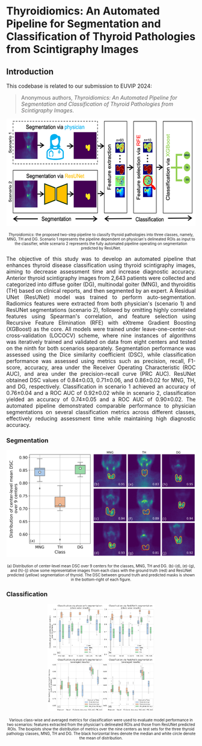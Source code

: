 # Thyroidiomics: An Automated Pipeline for Segmentation and Classification of Thyroid Pathologies from Scintigraphy Images


## Introduction
This codebase is related to our submission to EUVIP 2024:<br>
> Anonymous authors, _Thyroidiomics: An Automated Pipeline for Segmentation and Classification of Thyroid Pathologies from Scintigraphy Images_.

<p align="center">
<img src="./assets/flowchart.png" alt="Figure" height="285" />
</p>
<p align="center", style="font-size:10px">
    <i>Thyroidiomics</i>: the proposed two-step pipeline to classify thyroid pathologies into three classes, namely, MNG, TH and DG. Scenario 1 represents the pipeline dependent on physician's delineated ROIs as input to the classifier, while scenario 2 represents the fully automated pipeline operating on segmentation predicted by ResUNet.
</p>

<p align="justify">
The objective of this study was to develop an automated pipeline that enhances thyroid disease classification using thyroid scintigraphy images, aiming to decrease assessment time and increase diagnostic accuracy. Anterior thyroid scintigraphy images from 2,643 patients were collected and categorized into diffuse goiter (DG), multinodal goiter (MNG), and thyroiditis (TH) based on clinical reports, and then segmented by an expert. A Residual UNet (ResUNet) model was trained to perform auto-segmentation. Radiomics features were extracted from both physician's (scenario 1) and ResUNet segmentations (scenario 2), followed by omitting highly correlated features using Spearman's correlation, and feature selection using Recursive Feature Elimination (RFE) with eXtreme Gradient Boosting (XGBoost) as the core. All models were trained under leave-one-center-out cross-validation (LOCOCV) scheme, where nine instances of algorithms was iteratively trained and validated on data from eight centers and tested on the ninth for both scenarios separately. Segmentation performance was assessed using the Dice similarity coefficient (DSC), while classification performance was assessed using metrics such as precision, recall, F1-score, accuracy, area under the Receiver Operating Characteristic (ROC AUC), and area under the precision-recall curve (PRC AUC). ResUNet obtained DSC values of 0.84±0.03, 0.71±0.06, and 0.86±0.02 for MNG, TH, and DG, respectively. Classification in scenario 1 achieved an accuracy of 0.76±0.04 and a ROC AUC of 0.92±0.02 while in scenario 2, classification yielded an accuracy of 0.74±0.05 and a ROC AUC of 0.90±0.02. The automated pipeline demonstrated comparable performance to physician segmentations on several classification metrics across different classes, effectively reducing assessment time while maintaining high diagnostic accuracy.
</p>

### Segmentation 
<p align="center">
<img src="./assets/segmentation.png" alt="Figure" height="285" />
</p>
<p align="center", style="font-size:10px">
    (a) Distribution of center-level mean DSC over 9 centers for the classes, MNG, TH and DG. (b)-(d), (e)-(g), and (h)-(j) show some representative images from each class with the ground truth (red) and ResUNet predicted (yellow) segmentation of thyroid. The DSC between ground truth and predicted masks is shown in the bottom-right of each figure.
</p>

### Classification
<p align="center">
<img src="./assets/classification.png" alt="Figure" height="285" />
</p>
<p align="center", style="font-size:10px">
    Various class-wise and averaged metrics for classification were used to evaluate model performance in two scenarios: features extracted from the physician's delineated ROIs and those from ResUNet predicted ROIs. The boxplots show the distribution of metrics over the nine centers as test sets for the three thyroid pathology classes, MNG, TH and DG. The black horizontal lines denote the median and white circle denote the mean of distribution.
</p>